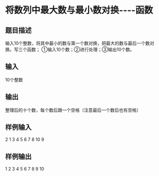  # 将数列中最大数与最小数对换----函数  
  
 ## 题目描述  
 输入10个整数，将其中最小的数与第一个数对换，把最大的数与最后一个数对换。写三个函数； ①输入10个数；②进行处理；③输出10个数。  
 ## 输入  
 10个整数  
 ## 输出  
 整理后的十个数，每个数后跟一个空格（注意最后一个数后也有空格）  
 ## 样例输入  
 2 1 3 4 5 6 7 8 10 9  
 ## 样例输出  
 1 2 3 4 5 6 7 8 9 10  
   
  
